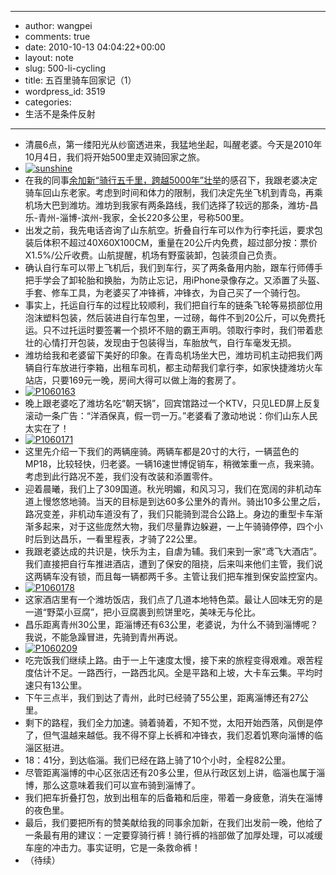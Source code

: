 - --
- author: wangpei
- comments: true
- date: 2010-10-13 04:04:22+00:00
- layout: note
- slug: 500-li-cycling
- title: 五百里骑车回家记（1）
- wordpress_id: 3519
- categories:
- 生活不是条件反射
- --
- 清晨6点，第一缕阳光从纱窗透进来，我猛地坐起，叫醒老婆。今天是2010年10月4日，我们将开始500里走双骑回家之旅。
- [![sunshine](http://farm5.static.flickr.com/4086/5077288858_66d6574e3a.jpg)](http://www.flickr.com/photos/lookoo/5077288858/)
- 在我的同事[余加新“骑行五千里，跨越5000年”壮举](http://sport-hzrb.hangzhou.com.cn/system/2010/09/25/010954934.shtml)的感召下，我跟老婆决定骑车回山东老家。考虑到时间和体力的限制，我们决定先坐飞机到青岛，再乘机场大巴到潍坊。潍坊到我家有两条路线，我们选择了较远的那条，潍坊-昌乐-青州-淄博-滨州-我家，全长220多公里，号称500里。
- 出发之前，我先电话咨询了山东航空。折叠自行车可以作为行李托运，要求包装后体积不超过40X60X100CM，重量在20公斤内免费，超过部分按：票价X1.5%/公斤收费。山航提醒，机场有野蛮装卸，包装须自己负责。
- 确认自行车可以带上飞机后，我们到车行，买了两条备用内胎，跟车行师傅手把手学会了卸轮胎和换胎，为防止忘记，用iPhone录像存之。又添置了头盔、手套、修车工具，为老婆买了冲锋裤，冲锋衣，为自己买了一个骑行包。
- 事实上，托运自行车的过程比较顺利，我们把自行车的链条飞轮等易损部位用泡沫塑料包装，然后装进自行车包里，一过磅，每件不到20公斤，可以免费托运。只不过托运时要签署一个损坏不赔的霸王声明。领取行李时，我们带着悲壮的心情打开包装，发现由于包装得当，车胎放气，自行车毫发无损。
- 潍坊给我和老婆留下美好的印象。在青岛机场坐大巴，潍坊司机主动把我们两辆自行车放进行李箱，出租车司机，都主动帮我们拿行李，如家快捷潍坊火车站店，只要169元一晚，房间大得可以做上海的套房了。
- [![P1060163](http://farm2.static.flickr.com/1368/5075412561_ec26fd0d06.jpg)](http://www.flickr.com/photos/lookoo/5075412561/)
- 晚上跟老婆吃了潍坊名吃“朝天锅”，回宾馆路过一个KTV，只见LED屏上反复滚动一条广告：“洋酒保真，假一罚一万。”老婆看了激动地说：你们山东人民太实在了！
- [![P1060171](http://farm2.static.flickr.com/1410/5075413585_5438205288.jpg)](http://www.flickr.com/photos/lookoo/5075413585/)
- 这里先介绍一下我们的两辆座骑。两辆车都是20寸的大行，一辆蓝色的MP18，比较轻快，归老婆。一辆16速世博促销车，稍微笨重一点，我来骑。考虑到此行路况不差，我们没有改装和添置零件。
- 迎着晨曦，我们上了309国道。秋光明媚，和风习习，我们在宽阔的非机动车道上慢悠悠地骑。当天的目标是到达60多公里外的青州。骑出10多公里之后，路况变差，非机动车道没有了，我们只能骑到混合公路上。身边的重型卡车渐渐多起来，对于这些庞然大物，我们尽量靠边躲避，一上午骑骑停停，四个小时后到达昌乐，一看里程表，才骑了22公里。
- 我跟老婆达成的共识是，快乐为主，自虐为辅。我们来到一家“鸢飞大酒店”。我们直接把自行车推进酒店，遭到了保安的阻挠，后来叫来他们主管，我们说这两辆车没有锁，而且每一辆都两千多。主管让我们把车推到保安监控室内。
- [![P1060178](http://farm5.static.flickr.com/4051/5075414535_a8506dca67.jpg)](http://www.flickr.com/photos/lookoo/5075414535/)
- 这家酒店里有一个潍坊饭店，我们点了几道本地特色菜。最让人回味无穷的是一道“野菜小豆腐”，把小豆腐裹到煎饼里吃，美味无与伦比。
- 昌乐距离青州30公里，距淄博还有63公里，老婆说，为什么不骑到淄博呢？我说，不能急躁冒进，先骑到青州再说。
- [![P1060209](http://farm2.static.flickr.com/1215/5076011144_4af68a4721.jpg)](http://www.flickr.com/photos/lookoo/5076011144/)
- 吃完饭我们继续上路。由于一上午速度太慢，接下来的旅程变得艰难。艰苦程度估计不足。一路西行，一路西北风。全是平路和上坡，大卡车云集。平均时速只有13公里。
- 下午三点半，我们到达了青州，此时已经骑了55公里，距离淄博还有27公里。
- 剩下的路程，我们全力加速。骑着骑着，不知不觉，太阳开始西落，风倒是停了，但气温越来越低。我不得不穿上长裤和冲锋衣，我们忍着饥寒向淄博的临淄区挺进。
- 18：41分，到达临淄。我们已经在路上骑了10个小时，全程82公里。
- 尽管距离淄博的中心区张店还有20多公里，但从行政区划上讲，临淄也属于淄博，那么这意味着我们可以宣布骑到淄博了。
- 我们把车折叠打包，放到出租车的后备箱和后座，带着一身疲惫，消失在淄博的夜色里。
- 最后，我们要把所有的赞美献给我的同事余加新，在我们出发前一晚，他给了一条最有用的建议：一定要穿骑行裤！骑行裤的裆部做了加厚处理，可以减缓车座的冲击力。事实证明，它是一条救命裤！
- （待续）
